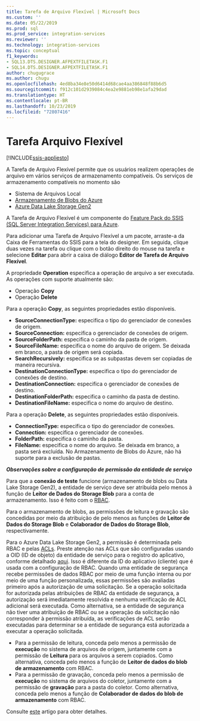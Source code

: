 ```yaml
---
title: Tarefa de Arquivo Flexível | Microsoft Docs
ms.custom: ''
ms.date: 05/22/2019
ms.prod: sql
ms.prod_service: integration-services
ms.reviewer: ''
ms.technology: integration-services
ms.topic: conceptual
f1_keywords:
- SQL13.DTS.DESIGNER.AFPEXTFILETASK.F1
- SQL14.DTS.DESIGNER.AFPEXTFILETASK.F1
author: chugugrace
ms.author: chugu
ms.openlocfilehash: 4ed8ba34e8e50d6414d68cae4aa386848f88b6d5
ms.sourcegitcommit: f912c101d2939084c4ea2e9881eb98e1afa29dad
ms.translationtype: HT
ms.contentlocale: pt-BR
ms.lasthandoff: 10/23/2019
ms.locfileid: "72807416"
---
```

# <a name="flexible-file-task"></a>Tarefa Arquivo Flexível

[!INCLUDE[ssis-appliesto](../../includes/ssis-appliesto-ssvrpluslinux-asdb-asdw-xxx.md)]

A Tarefa de Arquivo Flexível permite que os usuários realizem operações de arquivo em vários serviços de armazenamento compatíveis.
Os serviços de armazenamento compatíveis no momento são

- Sistema de Arquivos Local
- [Armazenamento de Blobs do Azure](https://azure.microsoft.com/services/storage/blobs/)
- [Azure Data Lake Storage Gen2](https://docs.microsoft.com/azure/storage/blobs/data-lake-storage-introduction)

A Tarefa de Arquivo Flexível é um componente do [Feature Pack do SSIS (SQL Server Integration Services) para Azure](../../integration-services/azure-feature-pack-for-integration-services-ssis.md).

Para adicionar uma Tarefa de Arquivo Flexível a um pacote, arraste-a da Caixa de Ferramentas do SSIS para a tela do designer. Em seguida, clique duas vezes na tarefa ou clique com o botão direito do mouse na tarefa e selecione **Editar** para abrir a caixa de diálogo **Editor de Tarefa de Arquivo Flexível**.

A propriedade **Operation** especifica a operação de arquivo a ser executada.
As operações com suporte atualmente são:
- Operação **Copy**
- Operação **Delete**

Para a operação **Copy**, as seguintes propriedades estão disponíveis.

- **SourceConnectionType:** especifica o tipo do gerenciador de conexões de origem.
- **SourceConnection:** especifica o gerenciador de conexões de origem.
- **SourceFolderPath:** especifica o caminho da pasta de origem.
- **SourceFileName:** especifica o nome do arquivo de origem. Se deixada em branco, a pasta de origem será copiada.
- **SearchRecursively:** especifica se as subpastas devem ser copiadas de maneira recursiva.
- **DestinationConnectionType:** especifica o tipo do gerenciador de conexões de destino.
- **DestinationConnection:** especifica o gerenciador de conexões de destino.
- **DestinationFolderPath:** especifica o caminho da pasta de destino.
- **DestinationFileName:** especifica o nome do arquivo de destino.

Para a operação **Delete**, as seguintes propriedades estão disponíveis.
- **ConnectionType:** especifica o tipo do gerenciador de conexões.
- **Connection:** especifica o gerenciador de conexões.
- **FolderPath:** especifica o caminho da pasta.
- **FileName:** especifica o nome do arquivo. Se deixada em branco, a pasta será excluída. No Armazenamento de Blobs do Azure, não há suporte para a exclusão de pastas.

***Observações sobre a configuração de permissão da entidade de serviço***

Para que a **conexão de teste** funcione (armazenamento de blobs ou Data Lake Storage Gen2), a entidade de serviço deve ser atribuída pelo menos à função de **Leitor de Dados do Storage Blob** para a conta de armazenamento.
Isso é feito com o [RBAC](https://docs.microsoft.com/azure/storage/common/storage-auth-aad-rbac-portal#assign-rbac-roles-using-the-azure-portal).

Para o armazenamento de blobs, as permissões de leitura e gravação são concedidas por meio da atribuição de pelo menos as funções de **Leitor de Dados do Storage Blob** e **Colaborador de Dados do Storage Blob**, respectivamente.

Para o Azure Data Lake Storage Gen2, a permissão é determinada pelo RBAC e pelas [ACLs](https://docs.microsoft.com/azure/storage/blobs/data-lake-storage-how-to-set-permissions-storage-explorer).
Preste atenção nas ACLs que são configuradas usando a OID (ID de objeto) da entidade de serviço para o registro do aplicativo, conforme detalhado [aqui](https://docs.microsoft.com/azure/storage/blobs/data-lake-storage-access-control#how-do-i-set-acls-correctly-for-a-service-principal).
Isso é diferente da ID do aplicativo (cliente) que é usada com a configuração de RBAC.
Quando uma entidade de segurança recebe permissões de dados RBAC por meio de uma função interna ou por meio de uma função personalizada, essas permissões são avaliadas primeiro após a autorização de uma solicitação.
Se a operação solicitada for autorizada pelas atribuições de RBAC da entidade de segurança, a autorização será imediatamente resolvida e nenhuma verificação de ACL adicional será executada.
Como alternativa, se a entidade de segurança não tiver uma atribuição de RBAC ou se a operação da solicitação não corresponder à permissão atribuída, as verificações de ACL serão executadas para determinar se a entidade de segurança está autorizada a executar a operação solicitada.

- Para a permissão de leitura, conceda pelo menos a permissão de **execução** no sistema de arquivos de origem, juntamente com a permissão de **Leitura** para os arquivos a serem copiados. Como alternativa, conceda pelo menos a função de **Leitor de dados do blob de armazenamento** com RBAC.
- Para a permissão de gravação, conceda pelo menos a permissão de **execução** no sistema de arquivos do coletor, juntamente com a permissão de **gravação** para a pasta do coletor. Como alternativa, conceda pelo menos a função de **Colaborador de dados do blob de armazenamento** com RBAC.

Consulte [este](https://docs.microsoft.com/azure/storage/blobs/data-lake-storage-access-control) artigo para obter detalhes.
